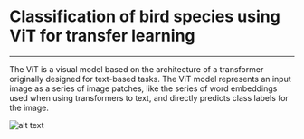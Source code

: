 # Classification of bird species using ViT for transfer learning
----------------------------------------------------------------------------------------------------------------------------------------------------------

The ViT is a visual model based on the architecture of a transformer originally designed for text-based tasks. The ViT model represents an input image as a series of image patches, like the series of word embeddings used when using transformers to text, and directly predicts class labels for the image.

![alt text](https://miro.medium.com/max/1400/1*l37va2Mu8Snx6LLb13430A.png)


